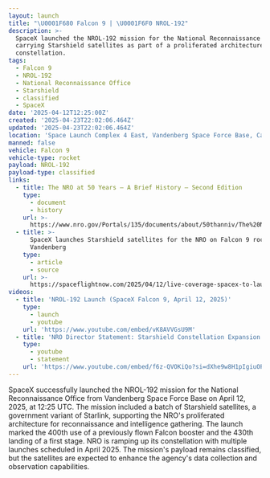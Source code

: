 ```yaml
---
layout: launch
title: "\U0001F680 Falcon 9 | \U0001F6F0 NROL-192"
description: >-
  SpaceX launched the NROL-192 mission for the National Reconnaissance Office,
  carrying Starshield satellites as part of a proliferated architecture
  constellation.
tags:
  - Falcon 9
  - NROL-192
  - National Reconnaissance Office
  - Starshield
  - classified
  - SpaceX
date: '2025-04-12T12:25:00Z'
created: '2025-04-23T22:02:06.464Z'
updated: '2025-04-23T22:02:06.464Z'
location: 'Space Launch Complex 4 East, Vandenberg Space Force Base, California'
manned: false
vehicle: Falcon 9
vehicle-type: rocket
payload: NROL-192
payload-type: classified
links:
  - title: The NRO at 50 Years – A Brief History – Second Edition
    type:
      - document
      - history
    url: >-
      https://www.nro.gov/Portals/135/documents/about/50thanniv/The%20NRO%20at%2050%20Years%20-%20A%20Brief%20History%20-%20Second%20Edition.pdf?ver=2019-03-06-141009-113&timestamp=1551900924364
  - title: >-
      SpaceX launches Starshield satellites for the NRO on Falcon 9 rocket from
      Vandenberg
    type:
      - article
      - source
    url: >-
      https://spaceflightnow.com/2025/04/12/live-coverage-spacex-to-launch-starshield-satellites-for-the-nro-on-falcon-9-rocket-from-vandenberg/
videos:
  - title: 'NROL-192 Launch (SpaceX Falcon 9, April 12, 2025)'
    type:
      - launch
      - youtube
    url: 'https://www.youtube.com/embed/vK8AVVGsU9M'
  - title: 'NRO Director Statement: Starshield Constellation Expansion'
    type:
      - youtube
      - statement
    url: 'https://www.youtube.com/embed/f6z-QVOKiQo?si=dXhe9w8H1pIgiuOP'
---
```

SpaceX successfully launched the NROL-192 mission for the National Reconnaissance Office from Vandenberg Space Force Base on April 12, 2025, at 12:25 UTC. The mission included a batch of Starshield satellites, a government variant of Starlink, supporting the NRO's proliferated architecture for reconnaissance and intelligence gathering. The launch marked the 400th use of a previously flown Falcon booster and the 430th landing of a first stage. NRO is ramping up its constellation with multiple launches scheduled in April 2025. The mission's payload remains classified, but the satellites are expected to enhance the agency's data collection and observation capabilities.
